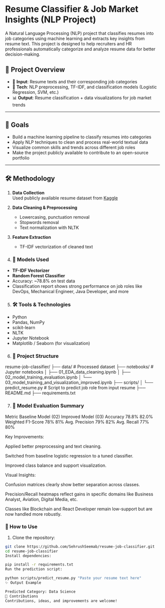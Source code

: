# Resume Classifier & Job Market Insights (NLP Project)

A Natural Language Processing (NLP) project that classifies resumes into job categories using machine learning and extracts key insights from resume text. This project is designed to help recruiters and HR professionals automatically categorize and analyze resume data for better decision-making.

## 🚀 Project Overview

- 📂 **Input**: Resume texts and their corresponding job categories
- 🧠 **Tech**: NLP preprocessing, TF-IDF, and classification models (Logistic Regression, SVM, etc.)
- 📊 **Output**: Resume classification + data visualizations for job market trends

---

## 📌 Goals

- Build a machine learning pipeline to classify resumes into categories
- Apply NLP techniques to clean and process real-world textual data
- Visualize common skills and trends across different job roles
- Make the project publicly available to contribute to an open-source portfolio

---

## 🛠️ Methodology

1. **Data Collection**  
   Used publicly available resume dataset from [Kaggle](https://www.kaggle.com/datasets/andrewmvd/resume-dataset)

2. **Data Cleaning & Preprocessing**  
   - Lowercasing, punctuation removal  
   - Stopwords removal  
   - Text normalization with NLTK

3. **Feature Extraction**  
   - TF-IDF vectorization of cleaned text

4. ### 🧪 Models Used

- **TF-IDF Vectorizer**
- **Random Forest Classifier**
- Accuracy: ~78.8% on test data
- Classification report shows strong performance on job roles like DevOps, Mechanical Engineer, Java Developer, and more

5. ### 🛠️ Tools & Technologies

- Python
- Pandas, NumPy
- scikit-learn
- NLTK
- Jupyter Notebook
- Matplotlib / Seaborn (for visualization)


6. ### 📂 Project Structure

resume-job-classifier/
├── data/ # Processed dataset
├── notebooks/ # Jupyter notebooks
│ ├── 01_EDA_data_cleaning.ipynb
│ ├── 02_model_training_evaluation.ipynb
│ └── 03_model_training_and_visualization_improved.ipynb
├── scripts/
│ └── predict_resume.py # Script to predict job role from input resume
├── README.md
├── requirements.txt

7. ### 🧪 Model Evaluation Summary
Metric   	      Baseline Model (02)   	Improved Model (03)
Accuracy         	78.8%                  	82.0%
Weighted
F1-Score         	78%	                  81%
Avg. Precision   	79%                  	82%
Avg. Recall      	77%	                  80%

Key Improvements:

Applied better preprocessing and text cleaning.

Switched from baseline logistic regression to a tuned classifier.

Improved class balance and support visualization.

Visual Insights:

Confusion matrices clearly show better separation across classes.

Precision/Recall heatmaps reflect gains in specific domains like Business Analyst, Aviation, Digital Media, etc.

Classes like Blockchain and React Developer remain low-support but are now handled more robustly.


### 🚀 How to Use

1. Clone the repository:
```bash
git clone https://github.com/SehrushSeemab/resume-job-classifier.git
cd resume-job-classifier
Install dependencies:

pip install -r requirements.txt
Run the prediction script:

python scripts/predict_resume.py "Paste your resume text here"
✨ Output Example

Predicted Category: Data Science
🤝 Contributions
Contributions, ideas, and improvements are welcome!

